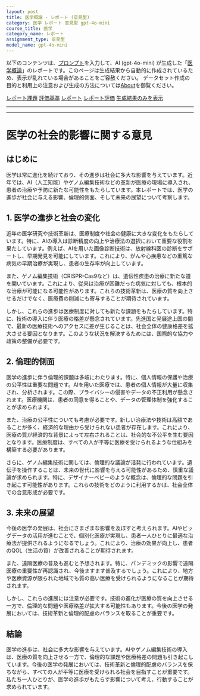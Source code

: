 ```yaml
---
layout: post
title: 医学概論 - レポート (意見型)
category: 医学 レポート 意見型 gpt-4o-mini
course_title: 医学
category_name: レポート
assignment_type: 意見型
model_name: gpt-4o-mini
---
```


以下のコンテンツは、[プロンプト](https://github.com/takedatoshiyuki/synthetic_assignments/tree/main/generated/医学/gpt-4o-mini/prompt_レポート-意見型.md)を入力して、AI (gpt-4o-mini) が生成した「[医学概論](/contents/医学/)」のレポートです。このページは生成結果から自動的に作成されているため、表示が乱れている場合があることをご容赦ください。
データセット作成の目的と利用上の注意および生成の方法については[About](/About)を御覧ください。

[レポート課題](../レポート課題-意見型)
[評価基準](../評価基準-意見型)
[レポート](../レポート-意見型)
[レポート評価](../レポート評価-意見型)
[生成結果のみを表示](https://github.com/takedatoshiyuki/synthetic_assignments/tree/main/generated/医学/gpt-4o-mini/レポート-意見型.md)
  

***
***
  
# 医学の社会的影響に関する意見

## はじめに

医学は常に進化を続けており、その進歩は社会に多大な影響を与えています。近年では、AI（人工知能）やゲノム編集技術などの革新が医療の現場に導入され、患者の治療や予防に新たな可能性をもたらしています。本レポートでは、医学の進歩が社会に与える影響、倫理的側面、そして未来の展望について考察します。

## 1. 医学の進歩と社会の変化

近年の医学研究や技術革新は、医療制度や社会の健康に大きな変化をもたらしています。特に、AIの導入は診断精度の向上や治療法の選択において重要な役割を果たしています。例えば、AIを用いた画像診断技術は、放射線科医の診断をサポートし、早期発見を可能にしています。これにより、がんや心疾患などの重篤な病気の早期治療が実現し、患者の生存率が向上しています。

また、ゲノム編集技術（CRISPR-Cas9など）は、遺伝性疾患の治療に新たな道を開いています。これにより、従来は治療が困難だった病気に対しても、根本的な治療が可能になる可能性があります。これらの技術革新は、医療の質を向上させるだけでなく、医療費の削減にも寄与することが期待されています。

しかし、これらの進歩は医療制度に対しても新たな課題をもたらしています。特に、技術の導入に伴う医療の格差が懸念されています。先進国と発展途上国の間で、最新の医療技術へのアクセスに差が生じることは、社会全体の健康格差を拡大させる要因となります。このような状況を解決するためには、国際的な協力や政策の整備が必要です。

## 2. 倫理的側面

医学の進歩に伴う倫理的課題は多岐にわたります。特に、個人情報の保護や治療の公平性は重要な問題です。AIを用いた医療では、患者の個人情報が大量に収集され、分析されます。この際、プライバシーの侵害やデータの不正利用が懸念されます。医療機関は、患者の同意を得ることや、データの管理体制を強化することが求められます。

また、治療の公平性についても考慮が必要です。新しい治療法や技術は高額であることが多く、経済的な理由から受けられない患者が存在します。これにより、医療の質が経済的な背景によって左右されることは、社会的な不公平を生む要因となります。医療制度は、すべての人が平等に医療を受けられるような仕組みを構築する必要があります。

さらに、ゲノム編集技術に関しては、倫理的な議論が活発に行われています。遺伝子を操作することは、未来の世代に影響を与える可能性があるため、慎重な議論が求められます。特に、デザイナーベビーのような概念は、倫理的な問題を引き起こす可能性があります。これらの技術をどのように利用するかは、社会全体での合意形成が必要です。

## 3. 未来の展望

今後の医学の発展は、社会にさまざまな影響を及ぼすと考えられます。AIやビッグデータの活用が進むことで、個別化医療が実現し、患者一人ひとりに最適な治療法が提供されるようになるでしょう。これにより、治療の効果が向上し、患者のQOL（生活の質）が改善されることが期待されます。

また、遠隔医療の普及も進むと予想されます。特に、パンデミックの影響で遠隔医療の重要性が再認識され、今後ますます普及するでしょう。これにより、地方や医療資源が限られた地域でも質の高い医療を受けられるようになることが期待されます。

しかし、これらの進展には注意が必要です。技術の進化が医療の質を向上させる一方で、倫理的な問題や医療格差が拡大する可能性もあります。今後の医学の発展においては、技術革新と倫理的配慮のバランスを取ることが重要です。

## 結論

医学の進歩は、社会に多大な影響を与えています。AIやゲノム編集技術の導入は、医療の質を向上させる一方で、倫理的な課題や医療格差の問題も引き起こしています。今後の医学の発展においては、技術革新と倫理的配慮のバランスを保ちながら、すべての人が平等に医療を受けられる社会を目指すことが重要です。私たち一人ひとりが、医学の進歩がもたらす影響について考え、行動することが求められています。
